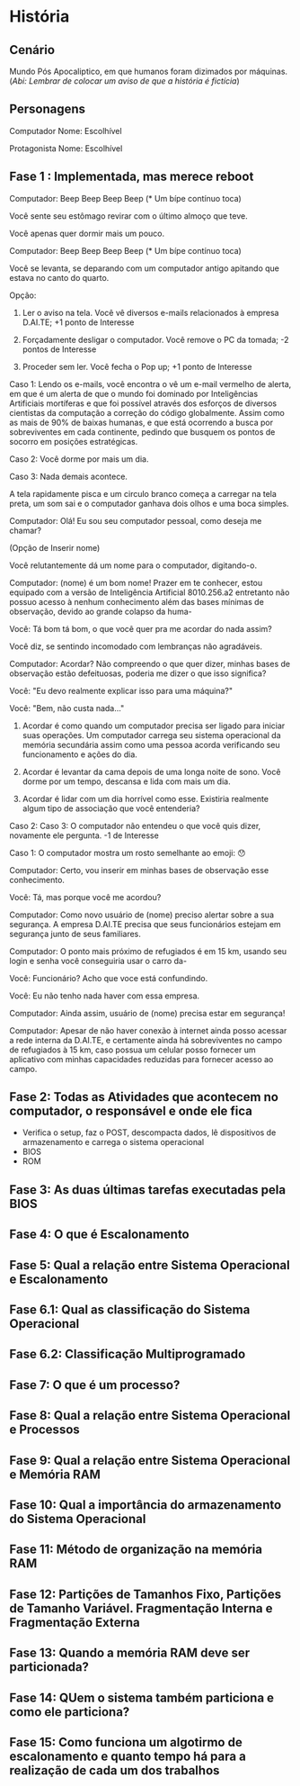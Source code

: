 # História

## Cenário

Mundo Pós Apocaliptico, em que humanos foram dizimados por máquinas.
(*Abi: Lembrar de colocar um aviso de que a história é fictícia*)

## Personagens

Computador
Nome: Escolhível

Protagonista
Nome: Escolhível

## Fase 1 : Implementada, mas merece reboot

Computador: Beep Beep Beep Beep (* Um bípe contínuo toca)

Você sente seu estômago revirar com o último almoço que teve.

Você apenas quer dormir mais um pouco.

Computador: Beep Beep Beep Beep (* Um bípe contínuo toca)

Você se levanta, se deparando com um computador antigo apitando que estava no canto do quarto.

Opção:

1. Ler o aviso na tela.
Você vê diversos e-mails relacionados à empresa D.AI.TE;
+1 ponto de Interesse

2. Forçadamente desligar o computador.
Você remove o PC da tomada;
-2 pontos de Interesse

3. Proceder sem ler.
Você fecha o Pop up;
+1 ponto de Interesse

Caso 1:
    Lendo os e-mails, você encontra o vê um e-mail vermelho de alerta, em que é um alerta de que o mundo foi dominado por Inteligências Artificiais mortíferas e que foi possível através dos esforços de diversos cientistas da computação a correção do código globalmente. Assim como as mais de 90% de baixas humanas, e que está ocorrendo a busca por sobreviventes em cada continente, pedindo que busquem os pontos de socorro em posições estratégicas.

Caso 2:
    Você dorme por mais um dia.

Caso 3:
    Nada demais acontece.

A tela rapidamente pisca e um circulo branco começa a carregar na tela preta, um som sai e o computador ganhava dois olhos e uma boca simples.

Computador: Olá! Eu sou seu computador pessoal, como deseja me chamar?

(Opção de Inserir nome)

Você relutantemente dá um nome para o computador, digitando-o.

Computador: (nome) é um bom nome! Prazer em te conhecer, estou equipado com a versão de Inteligência Artificial 8010.256.a2 entretanto não possuo acesso à nenhum conhecimento além das bases mínimas de observação, devido ao grande colapso da huma-

Você: Tá bom tá bom, o que você quer pra me acordar do nada assim?

Você diz, se sentindo incomodado com lembranças não agradáveis.

Computador: Acordar? Não compreendo o que quer dizer, minhas bases de observação estão defeituosas, poderia me dizer o que isso significa?

Você: "Eu devo realmente explicar isso para uma máquina?"

Você: "Bem, não custa nada..."

1. Acordar é como quando um computador precisa ser ligado para iniciar suas operações. Um computador carrega seu sistema operacional da memória secundária assim como uma pessoa acorda verificando seu funcionamento e ações do dia.

2. Acordar é levantar da cama depois de uma longa noite de sono. Você dorme por um tempo, descansa e lida com mais um dia.

3. Acordar é lidar com um dia horrível como esse. Existiria realmente algum tipo de associação que você entenderia?

Caso 2: Caso 3:
    O computador não entendeu o que você quis dizer, novamente ele pergunta.
    -1 de Interesse

Caso 1:
    O computador mostra um rosto semelhante ao emoji: 😯

Computador: Certo, vou inserir em minhas bases de observação esse conhecimento.

Você: Tá, mas porque você me acordou?

Computador: Como novo usuário de (nome) preciso alertar sobre a sua segurança. A empresa D.AI.TE precisa que seus funcionários estejam em segurança junto de seus familiares.

Computador: O ponto mais próximo de refugiados é em 15 km, usando seu login e senha você conseguiria usar o carro da-

Você: Funcionário? Acho que voce está confundindo.

Você: Eu não tenho nada haver com essa empresa.

Computador: Ainda assim, usuário de (nome) precisa estar em segurança!

Computador: Apesar de não haver conexão à internet ainda posso acessar a rede interna da D.AI.TE, e certamente ainda há sobreviventes no campo de refugiados à 15 km, caso possua um celular posso fornecer um aplicativo com minhas capacidades reduzidas para fornecer acesso ao campo.

## Fase 2: Todas as Atividades que acontecem no computador, o responsável e onde ele fica

* Verifica o setup, faz o POST, descompacta dados, lê dispositivos de armazenamento e carrega o sistema operacional
* BIOS
* ROM

## Fase 3: As duas últimas tarefas executadas pela BIOS

## Fase 4: O que é Escalonamento

## Fase 5: Qual a relação entre Sistema Operacional e Escalonamento

## Fase 6.1: Qual as classificação do Sistema Operacional

## Fase 6.2: Classificação Multiprogramado

## Fase 7: O que é um processo?

## Fase 8: Qual a relação entre Sistema Operacional e Processos

## Fase 9: Qual a relação entre Sistema Operacional e Memória RAM

## Fase 10: Qual a importância do armazenamento do Sistema Operacional

## Fase 11: Método de organização na memória RAM

## Fase 12: Partições de Tamanhos Fixo, Partições de Tamanho Variável. Fragmentação Interna e Fragmentação Externa

## Fase 13: Quando a memória RAM deve ser particionada?

## Fase 14: QUem o sistema também particiona e como ele particiona?

## Fase 15: Como funciona um algotirmo de escalonamento e quanto tempo há para a realização de cada um dos trabalhos
